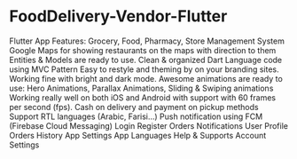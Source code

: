 # FoodDelivery-Vendor-Flutter

Flutter App Features:
Grocery, Food, Pharmacy, Store Management System
Google Maps for showing restaurants on the maps with direction to them
Entities & Models are ready to use.
Clean & organized Dart Language code using MVC Pattern
Easy to restyle and theming by on your branding sites.
Working fine with bright and dark mode.
Awesome animations are ready to use: Hero Animations, Parallax Animations, Sliding & Swiping animations
Working really well on both iOS and Android with support with 60 frames per second (fps).
Cash on delivery and payment on pickup methods
Support RTL languages (Arabic, Farisi…)
Push notification using FCM (Firebase Cloud Messaging)
Login
Register
Orders
Notifications
User Profile
Orders History
App Settings
App Languages
Help & Supports
Account Settings
